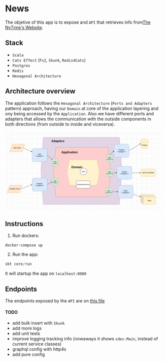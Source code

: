 # News

The objetive of this app is to expose and `API` that retrieves info from[The NyTime's Website](https://www.nytimes.com/).

## Stack

- `Scala`
- `Cats Effect` (`Fs2`, `Skunk`, `Redis4Cats`)
- `Postgres`
- `Redis`
- `Hexagonal Architecture`

## Architecture overview

The application follows the `Hexagonal Architecture` (`Ports and Adapters` pattern) approach, having our `Domain` at core of the application layering and ony being accessed by the `Application`. Also we have different ports and adapters that allows the communication with the outside components in both directions (from outside to inside and viceversa).

![Alt text](diagrams/architecture.png?raw=true "Architecture")

## Instructions

1. Run dockers:

```
docker-compose up
```

2. Run the app:

``` scala
sbt core/run
```

It will startup the app on `localhost:8080`

## Endpoints

The endpoints exposed by the `API` are on [this file](requests.http)

#### TODO

- add bulk insert with `Skunk`
- add more logs
- add unit tests
- improve logging tracking info (nowaways it shows `sdev.Main`, instead of current service classes)
- graphql config with http4s
- add pure config